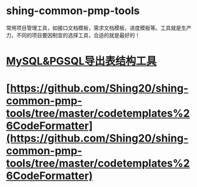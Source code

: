 # shing-common-pmp-tools
常用项目管理工具，如接口文档模板，需求文档模板，进度模板等。工具就是生产力，不同的项目要因制宜的选择工具，合适的就是最好的！
# [MySQL&PGSQL导出表结构工具](https://github.com/Shing20/shing-common-pmp-tools/tree/master/MySQL%26PGSQL%E5%AF%BC%E5%87%BA%E8%A1%A8%E7%BB%93%E6%9E%84%E5%B7%A5%E5%85%B7)
# [https://github.com/Shing20/shing-common-pmp-tools/tree/master/codetemplates%26CodeFormatter](https://github.com/Shing20/shing-common-pmp-tools/tree/master/codetemplates%26CodeFormatter)
